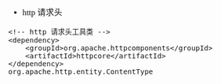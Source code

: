 <span  style="font-family: Simsun,serif; font-size: 17px; ">

- http 请求头

~~~
<!-- http 请求头工具类 -->
<dependency>
    <groupId>org.apache.httpcomponents</groupId>
    <artifactId>httpcore</artifactId>
</dependency>
org.apache.http.entity.ContentType
~~~

</span>